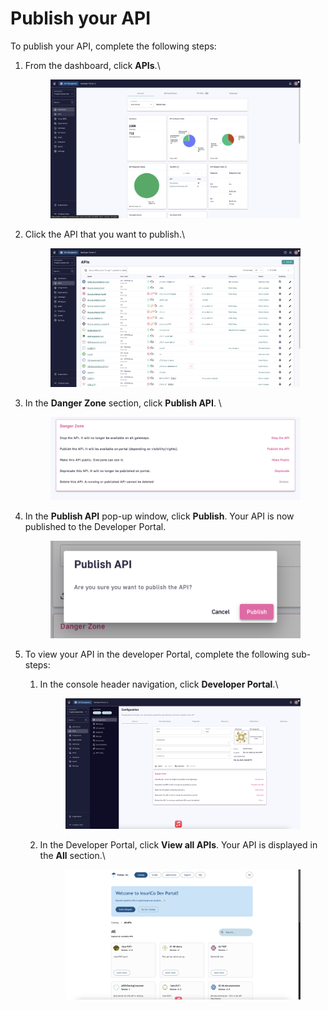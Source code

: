 # Publish your API

To publish your API, complete the following steps:

1.  From the dashboard, click **APIs**.\


    <figure><img src="../../.gitbook/assets/image (9).png" alt=""><figcaption></figcaption></figure>
2.  Click the API that you want to publish.\


    <figure><img src="../../.gitbook/assets/image (10).png" alt=""><figcaption></figcaption></figure>
3.  In the **Danger Zone** section, click **Publish API**. \


    <figure><img src="../../.gitbook/assets/image (11).png" alt=""><figcaption></figcaption></figure>
4.  In the **Publish API** pop-up window, click **Publish**. Your API is now published to the Developer Portal.\
    &#x20;

    <figure><img src="../../.gitbook/assets/image (12).png" alt=""><figcaption></figcaption></figure>
5. To view your API in the developer Portal, complete the following sub-steps:
   1.  In the console header navigation, click **Developer Portal**.\


       <figure><img src="../../.gitbook/assets/image (13).png" alt=""><figcaption></figcaption></figure>
   2.  In the Developer Portal, click **View all APIs**. Your API is displayed in the **All** section.\


       <figure><img src="../../.gitbook/assets/image (14).png" alt=""><figcaption></figcaption></figure>
